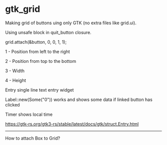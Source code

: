# gtk_grid
Making grid of buttons uing only GTK (no extra files like grid.ui).

Using unsafe block in quit_button closure.

grid.attach(&button, 0, 0, 1, 1);

1 - Position from left to the right

2 - Position from top to the bottom

3 - Width

4 - Height

Entry single line text entry widget

Label::new(Some("0")) works and shows some data if linked button has clicked

Timer shows local time

https://gtk-rs.org/gtk3-rs/stable/latest/docs/gtk/struct.Entry.html

----------

How to attach Box to Grid?